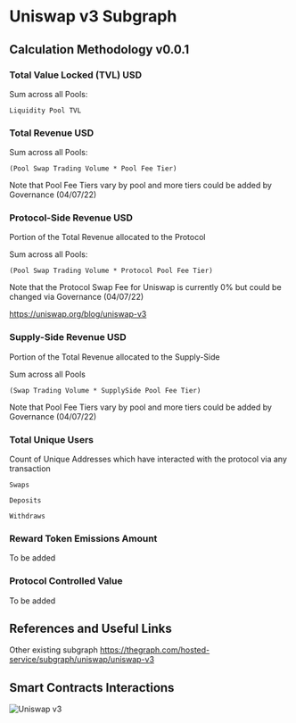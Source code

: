 # Uniswap v3 Subgraph

## Calculation Methodology v0.0.1

### Total Value Locked (TVL) USD

Sum across all Pools: 

`Liquidity Pool TVL`

### Total Revenue USD

Sum across all Pools:

`(Pool Swap Trading Volume * Pool Fee Tier)`

Note that Pool Fee Tiers vary by pool and more tiers could be added by Governance (04/07/22)

### Protocol-Side Revenue USD
Portion of the Total Revenue allocated to the Protocol

Sum across all Pools:

`(Pool Swap Trading Volume * Protocol Pool Fee Tier)`

Note that the Protocol Swap Fee for Uniswap is currently 0% but could be changed via Governance (04/07/22)

https://uniswap.org/blog/uniswap-v3

### Supply-Side Revenue USD
Portion of the Total Revenue allocated to the Supply-Side

Sum across all Pools

`(Swap Trading Volume * SupplySide Pool Fee Tier)`

Note that Pool Fee Tiers vary by pool and more tiers could be added by Governance (04/07/22)

### Total Unique Users

Count of  Unique Addresses which have interacted with the protocol via any transaction

`Swaps`

`Deposits`

`Withdraws`

###  Reward Token Emissions Amount

To be added

###  Protocol Controlled Value

To be added

## References and Useful Links

Other existing subgraph
https://thegraph.com/hosted-service/subgraph/uniswap/uniswap-v3

## Smart Contracts Interactions

![Uniswap v3](../../docs/images/protocols/uniswap-v3.png "Uniswap v3")
